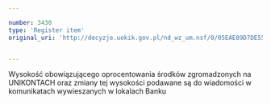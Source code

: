 ```yaml
---

number: 3430
type: 'Register item'
original_uri: 'http://decyzje.uokik.gov.pl/nd_wz_um.nsf/0/05EAE89D7DE55BAEC1257A4C002C116E?OpenDocument'


---
```


Wysokość obowiązującego oprocentowania środków zgromadzonych na UNIKONTACH oraz zmiany tej wysokości podawane są do wiadomości w komunikatach wywieszanych w lokalach Banku
